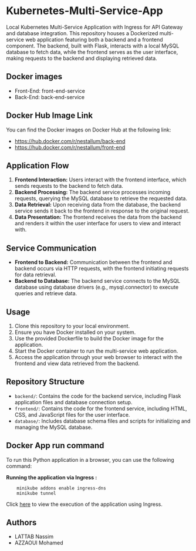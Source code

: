 # Kubernetes-Multi-Service-App
Local Kubernetes Multi-Service Application with Ingress for API Gateway and database integration.
This repository houses a Dockerized multi-service web application featuring both a backend and a frontend component. The backend, built with Flask, interacts with a local MySQL database to fetch data, while the frontend serves as the user interface, making requests to the backend and displaying retrieved data.

## Docker images
-  Front-End: front-end-service
-  Back-End: back-end-service

## Docker Hub Image Link
You can find the Docker images on Docker Hub at the following link:
- https://hub.docker.com/r/nestallum/back-end
- https://hub.docker.com/r/nestallum/front-end

## Application Flow

1. **Frontend Interaction:** Users interact with the frontend interface, which sends requests to the backend to fetch data.
2. **Backend Processing:** The backend service processes incoming requests, querying the MySQL database to retrieve the requested data.
3. **Data Retrieval:** Upon receiving data from the database, the backend service sends it back to the frontend in response to the original request.
4. **Data Presentation:** The frontend receives the data from the backend and renders it within the user interface for users to view and interact with.

## Service Communication

- **Frontend to Backend:** Communication between the frontend and backend occurs via HTTP requests, with the frontend initiating requests for data retrieval.
- **Backend to Database:** The backend service connects to the MySQL database using database drivers (e.g., mysql.connector) to execute queries and retrieve data.

## Usage

1. Clone this repository to your local environment.
2. Ensure you have Docker installed on your system.
3. Use the provided Dockerfile to build the Docker image for the application.
4. Start the Docker container to run the multi-service web application.
5. Access the application through your web browser to interact with the frontend and view data retrieved from the backend.

## Repository Structure

- `backend/`: Contains the code for the backend service, including Flask application files and database connection setup.
- `frontend/`: Contains the code for the frontend service, including HTML, CSS, and JavaScript files for the user interface.
- `database/`: Includes database schema files and scripts for initializing and managing the MySQL database.

## Docker App run command
To run this Python application in a browser, you can use the following command:

**Running the application via Ingress :**


        minikube addons enable ingress-dns
        minikube tunnel

Click [here](https://github.com/Nestallum/Kubernetes-Multi-Service-App/blob/main/Screenshots/ingress.png) to view the execution of the application using Ingress.

## Authors
- LATTAB Nassim
- AZZAOUI Mohamed

